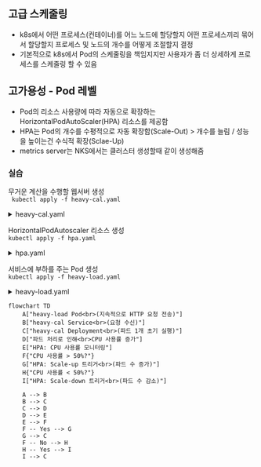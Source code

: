 ## 고급 스케줄링
- k8s에서 어떤 프로세스(컨테이너)를 어느 노드에 할당할지 어떤 프로세스끼리 묶어서 할당할지 프로세스 및 노드의 개수를 어떻게 조절할지 결정
- 기본적으로 k8s에서 Pod의 스케줄링을 책임지지만 사용자가 좀 더 상세하게 프로세스를 스케줄링 할 수 있음
  
## 고가용성 - Pod 레벨
- Pod의 리소스 사용량에 따라 자동으로 확장하는 HorizontalPodAutoScaler(HPA) 리소스를 제공함
- HPA는 Pod의 개수를 수평적으로 자동 확장함(Scale-Out) > 개수를 늘림 / 성능을 높이는건 수식적 확장(Sclae-Up)
- metrics server는 NKS에서는 클러스터 생성할때 같이 생성해줌


### 실습

무거운 계산을 수행할 웹서버 생성<br>
``` kubectl apply -f heavy-cal.yaml```
<details>
  <summary>heavy-cal.yaml</summary>

```yaml
# apiVersion: apps/v1  # Kubernetes에서 사용할 API 버전 (Deployment는 apps/v1 사용)
apiVersion: apps/v1  
kind: Deployment  # 리소스 종류를 Deployment로 설정
metadata:
  name: heavy-cal  # Deployment의 이름을 'heavy-cal'로 설정
spec:
  selector:  # 배포할 파드를 선택하는 레이블
    matchLabels:
      run: heavy-cal  # 선택할 파드의 레이블: run=heavy-cal
  replicas: 1  # 생성할 파드 수를 1로 설정 (처음에 한 개의 파드만 실행)
  template:  # 파드 템플릿 정의
    metadata:
      labels:
        run: heavy-cal  # 파드에 대한 레이블 설정: run=heavy-cal
    spec:  # 파드 사양 정의
      containers:  # 파드 내에 배치할 컨테이너 정의
      - name: heavy-cal  # 컨테이너 이름
        image: k8s.gcr.io/hpa-example  # 사용할 컨테이너 이미지
        ports:
        - containerPort: 80  # 컨테이너가 사용할 포트 80
        resources:  # 컨테이너의 리소스 요청 및 제한
          limits:
            cpu: 500m  # CPU 사용의 최대 제한 (500m는 0.5 CPU)
          requests:
            cpu: 300m  # 컨테이너가 요청할 CPU 사용량 (300m는 0.3 CPU)
---
# apiVersion: v1  # 서비스 객체의 API 버전
apiVersion: v1  
kind: Service  # 리소스 종류를 Service로 설정
metadata:
  name: heavy-cal  # 서비스의 이름을 'heavy-cal'로 설정
spec:
  ports:  # 서비스가 노출할 포트 정의
  - port: 80  # 서비스가 외부에 노출할 포트 번호
  selector:  # 이 서비스가 연결할 파드를 선택하는 레이블
    run: heavy-cal  # 선택할 파드의 레이블: run=heavy-cal
 ```
</details>

HorizontalPodAutoscaler 리소스 생성<br>
```kubectl apply -f hpa.yaml```

<details>
  <summary>hpa.yaml</summary>

```yaml
# hpa.yaml
apiVersion: autoscaling/v1  # HPA(HorizontalPodAutoscaler)의 API 버전 지정
kind: HorizontalPodAutoscaler  # 리소스 종류를 HPA로 설정
metadata:
  name: heavy-cal  # HPA의 이름을 'heavy-cal'로 지정
spec:
  maxReplicas: 50  # 최대 50개의 레플리카까지 확장 가능
  minReplicas: 1  # 최소 1개의 레플리카를 유지
  scaleTargetRef:  # 스케일링할 대상 설정
    apiVersion: apps/v1  # 대상의 API 버전 (Deployment의 경우 apps/v1)
    kind: Deployment  # 대상의 종류 (Deployment)
    name: heavy-cal  # 스케일링할 Deployment의 이름 ('heavy-cal')
  targetCPUUtilizationPercentage: 50  # 평균 CPU 사용률이 50%를 초과하면 스케일링 수행
```
</details> 



서비스에 부하를 주는 Pod 생성<br>
```kubectl apply -f heavy-load.yaml```

<details>
  <summary>heavy-load.yaml</summary>

```yaml
# apiVersion: v1  # Pod 객체의 API 버전
apiVersion: v1  
kind: Pod  # 리소스 종류를 Pod로 설정
metadata:
  name: heavy-load  # Pod의 이름을 'heavy-load'로 설정
spec:  # Pod의 사양 정의
  containers:  # Pod 내의 컨테이너 정의
  - name: busybox  # 컨테이너 이름을 'busybox'로 설정
    image: busybox  # 사용할 Docker 이미지로 'busybox' 설정
    command: ["/bin/sh"]  # 컨테이너에서 실행할 기본 명령어를 '/bin/sh'로 설정
    args: ["-c", "while true; do wget -q -O- http://heavy-cal; done"]  # 무한 루프에서 http://heavy-cal로 요청을 보내는 명령어 설정
```
</details> 

```mermaid
flowchart TD
    A["heavy-load Pod<br>(지속적으로 HTTP 요청 전송)"]
    B["heavy-cal Service<br>(요청 수신)"]
    C["heavy-cal Deployment<br>(파드 1개 초기 실행)"]
    D["파드 처리로 인해<br>CPU 사용률 증가"]
    E["HPA: CPU 사용률 모니터링"]
    F{"CPU 사용률 > 50%?"}
    G["HPA: Scale-up 트리거<br>(파드 수 증가)"]
    H{"CPU 사용률 < 50%?"}
    I["HPA: Scale-down 트리거<br>(파드 수 감소)"]
    
    A --> B
    B --> C
    C --> D
    D --> E
    E --> F
    F -- Yes --> G
    G --> C
    F -- No --> H
    H -- Yes --> I
    I --> C
```


